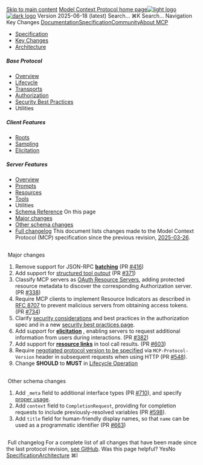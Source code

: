[Skip to main content](#content-area)
[Model Context Protocol home page![light logo](https://mintcdn.com/mcp/4ZXF1PrDkEaJvXpn/logo/light.svg?fit=max&auto=format&n=4ZXF1PrDkEaJvXpn&q=85&s=4498cb8a57d574005f3dca62bdd49c95)![dark logo](https://mintcdn.com/mcp/4ZXF1PrDkEaJvXpn/logo/dark.svg?fit=max&auto=format&n=4ZXF1PrDkEaJvXpn&q=85&s=c0687c003f8f2cbdb24772ab4c8a522c)](/)
Version 2025-06-18 (latest)
Search...
⌘K
Search...
Navigation
Key Changes
[Documentation](/docs/getting-started/intro)[Specification](/specification/2025-06-18)[Community](/community/communication)[About MCP](/about)
 * [Specification](/specification/2025-06-18)
 * [Key Changes](/specification/2025-06-18/changelog)
 * [Architecture](/specification/2025-06-18/architecture)
##### Base Protocol
 * [Overview](/specification/2025-06-18/basic)
 * [Lifecycle](/specification/2025-06-18/basic/lifecycle)
 * [Transports](/specification/2025-06-18/basic/transports)
 * [Authorization](/specification/2025-06-18/basic/authorization)
 * [Security Best Practices](/specification/2025-06-18/basic/security_best_practices)
 * Utilities
##### Client Features
 * [Roots](/specification/2025-06-18/client/roots)
 * [Sampling](/specification/2025-06-18/client/sampling)
 * [Elicitation](/specification/2025-06-18/client/elicitation)
##### Server Features
 * [Overview](/specification/2025-06-18/server)
 * [Prompts](/specification/2025-06-18/server/prompts)
 * [Resources](/specification/2025-06-18/server/resources)
 * [Tools](/specification/2025-06-18/server/tools)
 * Utilities
 * [Schema Reference](/specification/2025-06-18/schema)
On this page
 * [Major changes](#major-changes)
 * [Other schema changes](#other-schema-changes)
 * [Full changelog](#full-changelog)
This document lists changes made to the Model Context Protocol (MCP) specification since the previous revision, [2025-03-26](/specification/2025-03-26).
## 
[​](#major-changes)
Major changes
 1. Remove support for JSON-RPC **[batching](https://www.jsonrpc.org/specification#batch)** (PR [#416](https://github.com/modelcontextprotocol/specification/pull/416))
 2. Add support for [structured tool output](/specification/2025-06-18/server/tools#structured-content) (PR [#371](https://github.com/modelcontextprotocol/modelcontextprotocol/pull/371))
 3. Classify MCP servers as [OAuth Resource Servers](/specification/2025-06-18/basic/authorization#authorization-server-discovery), adding protected resource metadata to discover the corresponding Authorization server. (PR [#338](https://github.com/modelcontextprotocol/modelcontextprotocol/pull/338))
 4. Require MCP clients to implement Resource Indicators as described in [RFC 8707](https://www.rfc-editor.org/rfc/rfc8707.html) to prevent malicious servers from obtaining access tokens. (PR [#734](https://github.com/modelcontextprotocol/modelcontextprotocol/pull/734))
 5. Clarify [security considerations](/specification/2025-06-18/basic/authorization#security-considerations) and best practices in the authorization spec and in a new [security best practices page](/specification/2025-06-18/basic/security_best_practices).
 6. Add support for **[elicitation](/specification/2025-06-18/client/elicitation)** , enabling servers to request additional information from users during interactions. (PR [#382](https://github.com/modelcontextprotocol/modelcontextprotocol/pull/382))
 7. Add support for **[resource links](/specification/2025-06-18/server/tools#resource-links)** in tool call results. (PR [#603](https://github.com/modelcontextprotocol/modelcontextprotocol/pull/603))
 8. Require [negotiated protocol version to be specified](/specification/2025-06-18/basic/transports#protocol-version-header) via `MCP-Protocol-Version` header in subsequent requests when using HTTP (PR [#548](https://github.com/modelcontextprotocol/modelcontextprotocol/pull/548)).
 9. Change **SHOULD** to **MUST** in [Lifecycle Operation](/specification/2025-06-18/basic/lifecycle#operation)
## 
[​](#other-schema-changes)
Other schema changes
 1. Add `_meta` field to additional interface types (PR [#710](https://github.com/modelcontextprotocol/modelcontextprotocol/pull/710)), and specify [proper usage](/specification/2025-06-18/basic#meta).
 2. Add `context` field to `CompletionRequest`, providing for completion requests to include previously-resolved variables (PR [#598](https://github.com/modelcontextprotocol/modelcontextprotocol/pull/598)).
 3. Add `title` field for human-friendly display names, so that `name` can be used as a programmatic identifier (PR [#663](https://github.com/modelcontextprotocol/modelcontextprotocol/pull/663))
## 
[​](#full-changelog)
Full changelog
For a complete list of all changes that have been made since the last protocol revision, [see GitHub](https://github.com/modelcontextprotocol/specification/compare/2025-03-26...2025-06-18).
Was this page helpful?
YesNo
[Specification](/specification/2025-06-18)[Architecture](/specification/2025-06-18/architecture/index)
⌘I